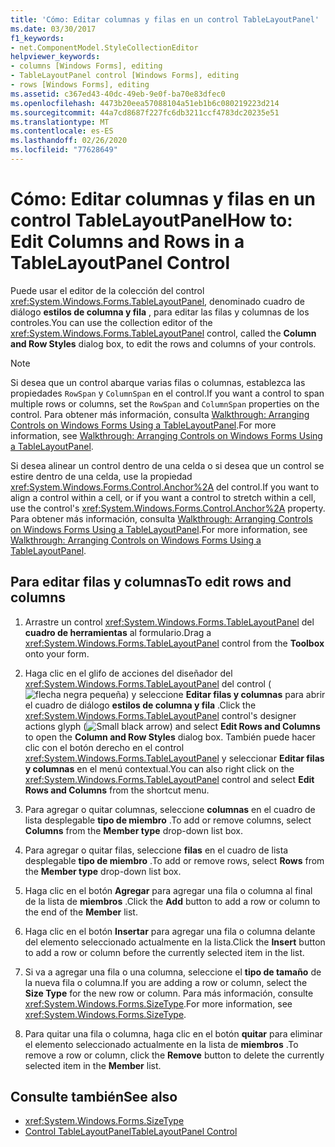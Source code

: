 ```yaml
---
title: 'Cómo: Editar columnas y filas en un control TableLayoutPanel'
ms.date: 03/30/2017
f1_keywords:
- net.ComponentModel.StyleCollectionEditor
helpviewer_keywords:
- columns [Windows Forms], editing
- TableLayoutPanel control [Windows Forms], editing
- rows [Windows Forms], editing
ms.assetid: c367ed43-40dc-49eb-9e0f-ba70e83dfec0
ms.openlocfilehash: 4473b20eea57088104a51eb1b6c080219223d214
ms.sourcegitcommit: 44a7cd8687f227fc6db3211ccf4783dc20235e51
ms.translationtype: MT
ms.contentlocale: es-ES
ms.lasthandoff: 02/26/2020
ms.locfileid: "77628649"
---
```

# <a name="how-to-edit-columns-and-rows-in-a-tablelayoutpanel-control"></a><span data-ttu-id="3c2d4-102">Cómo: Editar columnas y filas en un control TableLayoutPanel</span><span class="sxs-lookup"><span data-stu-id="3c2d4-102">How to: Edit Columns and Rows in a TableLayoutPanel Control</span></span>

<span data-ttu-id="3c2d4-103">Puede usar el editor de la colección del control <xref:System.Windows.Forms.TableLayoutPanel>, denominado cuadro de diálogo **estilos de columna y fila** , para editar las filas y columnas de los controles.</span><span class="sxs-lookup"><span data-stu-id="3c2d4-103">You can use the collection editor of the <xref:System.Windows.Forms.TableLayoutPanel> control, called the **Column and Row Styles** dialog box, to edit the rows and columns of your controls.</span></span>

> [!NOTE]
> <span data-ttu-id="3c2d4-104">Si desea que un control abarque varias filas o columnas, establezca las propiedades `RowSpan` y `ColumnSpan` en el control.</span><span class="sxs-lookup"><span data-stu-id="3c2d4-104">If you want a control to span multiple rows or columns, set the `RowSpan` and `ColumnSpan` properties on the control.</span></span> <span data-ttu-id="3c2d4-105">Para obtener más información, consulta [Walkthrough: Arranging Controls on Windows Forms Using a TableLayoutPanel](walkthrough-arranging-controls-on-windows-forms-using-a-tablelayoutpanel.md).</span><span class="sxs-lookup"><span data-stu-id="3c2d4-105">For more information, see [Walkthrough: Arranging Controls on Windows Forms Using a TableLayoutPanel](walkthrough-arranging-controls-on-windows-forms-using-a-tablelayoutpanel.md).</span></span>
>
> <span data-ttu-id="3c2d4-106">Si desea alinear un control dentro de una celda o si desea que un control se estire dentro de una celda, use la propiedad <xref:System.Windows.Forms.Control.Anchor%2A> del control.</span><span class="sxs-lookup"><span data-stu-id="3c2d4-106">If you want to align a control within a cell, or if you want a control to stretch within a cell, use the control's <xref:System.Windows.Forms.Control.Anchor%2A> property.</span></span> <span data-ttu-id="3c2d4-107">Para obtener más información, consulta [Walkthrough: Arranging Controls on Windows Forms Using a TableLayoutPanel](walkthrough-arranging-controls-on-windows-forms-using-a-tablelayoutpanel.md).</span><span class="sxs-lookup"><span data-stu-id="3c2d4-107">For more information, see [Walkthrough: Arranging Controls on Windows Forms Using a TableLayoutPanel](walkthrough-arranging-controls-on-windows-forms-using-a-tablelayoutpanel.md).</span></span>

## <a name="to-edit-rows-and-columns"></a><span data-ttu-id="3c2d4-108">Para editar filas y columnas</span><span class="sxs-lookup"><span data-stu-id="3c2d4-108">To edit rows and columns</span></span>

1. <span data-ttu-id="3c2d4-109">Arrastre un control <xref:System.Windows.Forms.TableLayoutPanel> del **cuadro de herramientas** al formulario.</span><span class="sxs-lookup"><span data-stu-id="3c2d4-109">Drag a <xref:System.Windows.Forms.TableLayoutPanel> control from the **Toolbox** onto your form.</span></span>

2. <span data-ttu-id="3c2d4-110">Haga clic en el glifo de acciones del diseñador del <xref:System.Windows.Forms.TableLayoutPanel> del control (![flecha negra pequeña](./media/designer-actions-glyph.gif)) y seleccione **Editar filas y columnas** para abrir el cuadro de diálogo **estilos de columna y fila** .</span><span class="sxs-lookup"><span data-stu-id="3c2d4-110">Click the <xref:System.Windows.Forms.TableLayoutPanel> control's designer actions glyph (![Small black arrow](./media/designer-actions-glyph.gif)) and select **Edit Rows and Columns** to open the **Column and Row Styles** dialog box.</span></span> <span data-ttu-id="3c2d4-111">También puede hacer clic con el botón derecho en el control <xref:System.Windows.Forms.TableLayoutPanel> y seleccionar **Editar filas y columnas** en el menú contextual.</span><span class="sxs-lookup"><span data-stu-id="3c2d4-111">You can also right click on the <xref:System.Windows.Forms.TableLayoutPanel> control and select **Edit Rows and Columns** from the shortcut menu.</span></span>

3. <span data-ttu-id="3c2d4-112">Para agregar o quitar columnas, seleccione **columnas** en el cuadro de lista desplegable **tipo de miembro** .</span><span class="sxs-lookup"><span data-stu-id="3c2d4-112">To add or remove columns, select **Columns** from the **Member type** drop-down list box.</span></span>

4. <span data-ttu-id="3c2d4-113">Para agregar o quitar filas, seleccione **filas** en el cuadro de lista desplegable **tipo de miembro** .</span><span class="sxs-lookup"><span data-stu-id="3c2d4-113">To add or remove rows, select **Rows** from the **Member type** drop-down list box.</span></span>

5. <span data-ttu-id="3c2d4-114">Haga clic en el botón **Agregar** para agregar una fila o columna al final de la lista de **miembros** .</span><span class="sxs-lookup"><span data-stu-id="3c2d4-114">Click the **Add** button to add a row or column to the end of the **Member** list.</span></span>

6. <span data-ttu-id="3c2d4-115">Haga clic en el botón **Insertar** para agregar una fila o columna delante del elemento seleccionado actualmente en la lista.</span><span class="sxs-lookup"><span data-stu-id="3c2d4-115">Click the **Insert** button to add a row or column before the currently selected item in the list.</span></span>

7. <span data-ttu-id="3c2d4-116">Si va a agregar una fila o una columna, seleccione el **tipo de tamaño** de la nueva fila o columna.</span><span class="sxs-lookup"><span data-stu-id="3c2d4-116">If you are adding a row or column, select the **Size Type** for the new row or column.</span></span> <span data-ttu-id="3c2d4-117">Para más información, consulte <xref:System.Windows.Forms.SizeType>.</span><span class="sxs-lookup"><span data-stu-id="3c2d4-117">For more information, see <xref:System.Windows.Forms.SizeType>.</span></span>

8. <span data-ttu-id="3c2d4-118">Para quitar una fila o columna, haga clic en el botón **quitar** para eliminar el elemento seleccionado actualmente en la lista de **miembros** .</span><span class="sxs-lookup"><span data-stu-id="3c2d4-118">To remove a row or column, click the **Remove** button to delete the currently selected item in the **Member** list.</span></span>

## <a name="see-also"></a><span data-ttu-id="3c2d4-119">Consulte también</span><span class="sxs-lookup"><span data-stu-id="3c2d4-119">See also</span></span>

- <xref:System.Windows.Forms.SizeType>
- [<span data-ttu-id="3c2d4-120">Control TableLayoutPanel</span><span class="sxs-lookup"><span data-stu-id="3c2d4-120">TableLayoutPanel Control</span></span>](tablelayoutpanel-control-windows-forms.md)
